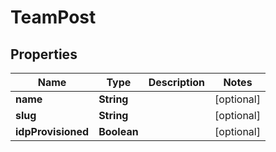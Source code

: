 

# TeamPost


## Properties

| Name | Type | Description | Notes |
|------------ | ------------- | ------------- | -------------|
|**name** | **String** |  |  [optional] |
|**slug** | **String** |  |  [optional] |
|**idpProvisioned** | **Boolean** |  |  [optional] |



